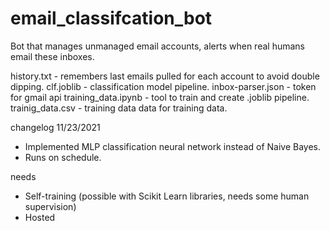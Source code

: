 # email_classifcation_bot
Bot that manages unmanaged email accounts, alerts when real humans email these inboxes.

history.txt - remembers last emails pulled for each account to avoid double dipping.
clf.joblib - classification model pipeline.
inbox-parser.json - token for gmail api
training_data.ipynb - tool to train and create .joblib pipeline.
trainig_data.csv - training data data for training data.

changelog
11/23/2021
  - Implemented MLP classification neural network instead of Naive Bayes.
  - Runs on schedule.

needs
  - Self-training (possible with Scikit Learn libraries, needs some human supervision)
  - Hosted
